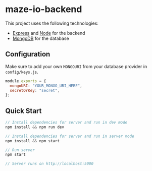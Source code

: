 # maze-io-backend

This project uses the following technologies:

- [Express](http://expressjs.com/) and [Node](https://nodejs.org/en/) for the backend
- [MongoDB](https://www.mongodb.com/) for the database

## Configuration

Make sure to add your own `MONGOURI` from your database provider in `config/keys.js`.

```javascript
module.exports = {
  mongoURI: "YOUR_MONGO_URI_HERE",
  secretOrKey: "secret",
};
```

## Quick Start

```javascript
// Install dependencies for server and run in dev mode
npm install && npm run dev

// Install dependencies for server and run in server mode
npm install && npm start

// Run server
npm start

// Server runs on http://localhost:5000
```
